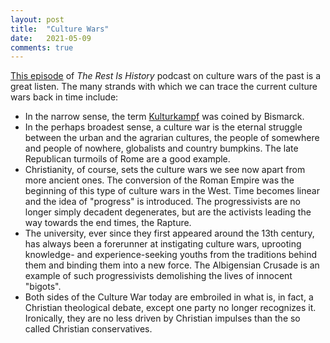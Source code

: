 ```yaml
---
layout: post
title:  "Culture Wars"
date:   2021-05-09
comments: true
---
```


[This episode](https://podcasts.apple.com/gb/podcast/the-rest-is-history/id1537788786?i=1000518590495) of _The Rest Is History_ podcast on culture wars of the past is a great listen. The many strands with which we can trace the current culture wars back in time include:

- In the narrow sense, the term [Kulturkampf](https://en.wikipedia.org/wiki/Kulturkampf) was coined by Bismarck.
- In the perhaps broadest sense, a culture war is the eternal struggle between the urban and the agrarian cultures, the people of somewhere and people of nowhere, globalists and country bumpkins. The late Republican turmoils of Rome are a good example.
- Christianity, of course, sets the culture wars we see now apart from more ancient ones. The conversion of the Roman Empire was the beginning of this type of culture wars in the West. Time becomes linear and the idea of "progress" is introduced. The progressivists are no longer simply decadent degenerates, but are the activists leading the way towards the end times, the Rapture. 
- The university, ever since they first appeared around the 13th century, has always been a forerunner at instigating culture wars, uprooting knowledge- and experience-seeking youths from the traditions behind them and binding them into a new force. The Albigensian Crusade is an example of such progressivists demolishing the lives of innocent "bigots".
- Both sides of the Culture War today are embroiled in what is, in fact, a Christian theological debate, except one party no longer recognizes it. Ironically, they are no less driven by Christian impulses than the so called Christian conservatives. 

